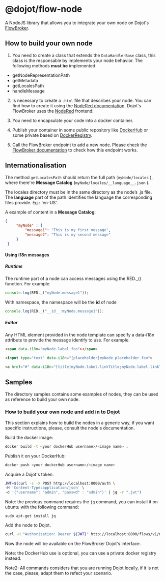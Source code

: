 # @dojot/flow-node

A NodeJS library that allows you to integrate your own node on Dojot's [FlowBroker](https://github.com/dojot/flowbroker).

## How to build your own node

1) You need to create a class that extends the `DataHandlerBase` class, this
class is the responsable by implements your node behavior. The following methods
__must be__ implemented:
  - getNodeRepresentationPath
  - getMetadata
  - getLocalesPath
  - handleMessage

2) Is necessary to create a `.html` file that describes your node. You can find how to create it using the [NodeRed documentation](https://nodered.org/docs/creating-nodes/). Dojot's FlowBroker uses the [NodeRed](https://nodered.org/) frontend.


3) You need to encapsulate your code into a docker container.

4) Publish your container in some public repository like [DockerHub](https://hub.docker.com/) or some private based on [DockerRegistry](https://docs.docker.com/registry).

5) Call the FlowBroker endpoint to add a new node. Please check the [FlowBroker documentation](https://dojot.github.io/flowbroker/apiary_latest.html) to check
how this endpoint works.

## Internationalisation

The method `getLocalesPath`  should return the full path (`myNode/locales` ), 
where there're __Message Catalog__ (`myNode/locales/__language__.json` ).

The locales directory must be in the same directory as the node’s .js file.
The __language__ part of the path identifies the language the corresponding files provide. Eg.: 'en-US'.

A example of content in a  __Message Catalog__:

```json 
{
     "myNode" : {
         "message1": "This is my first message",
         "message2": "This is my second message"
     }
 }
```

#### Using i18n messages 

##### Runtime 
The runtime part of a node can access messages using the RED._() function. For example:

```javascript 
console.log(RED._("myNode.message1"));
```

With namespace, the namespace will be the __id__ of node
```javascript 
console.log(RED._("__id__:myNode.message1"));
```

##### Editor 

Any HTML element provided in the node template can specify a data-i18n attribute to provide the message identify to use. For example:

```html 
<span data-i18n="myNode.label.foo"></span>

<input type="text" data-i18n="[placeholder]myNode.placeholder.foo">

<a href="#" data-i18n="[title]myNode.label.linkTitle;myNode.label.linkText"></a>
```

## Samples
The directory samples contains some examples of nodes, they can be used as
reference to build your own node.

### How to build your own node and add in to Dojot
This section explains how to build the nodes in a generic way, if you want
specific instructions, please, consult the node's documentation.

Build the docker image:
```sh
docker build -t <your dockerHub username>/<image name> .
```

Publish it on your DockerHub:
```sh
docker push <your dockerHub username>/<image name>
```

Acquire a Dojot's token:
```sh
JWT=$(curl -s -X POST http://localhost:8000/auth \
-H 'Content-Type:application/json' \
-d '{"username": "admin", "passwd" : "admin"}' | jq -r ".jwt")
```

Note: the previous command requires the `jq` command, you can install it on ubuntu
with the following command:
```
sudo apt-get install jq
```

Add the node to Dojot.
```sh
curl -H "Authorization: Bearer ${JWT}" http://localhost:8000/flows/v1/node -H 'content-type: application/json' -d '{"image": "<your dockerHub username>/<node name>:<image tag>", "id":"<node name>"}'
```

Now the node will be available on the FlowBroker Dojot's interface.

Note: the DockerHub use is optional, you can use a private docker registry instead.

Note2: All commands considers that you are running Dojot locally, if it is not
the case, please, adapt them to refect your scenario.
